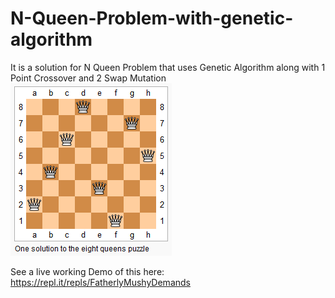 # N-Queen-Problem-with-genetic-algorithm
 It is a solution for N Queen Problem that uses Genetic Algorithm along with 1 Point Crossover and 2 Swap Mutation
<img src="8-queens.png">

See a live working Demo of this here: https://repl.it/repls/FatherlyMushyDemands

